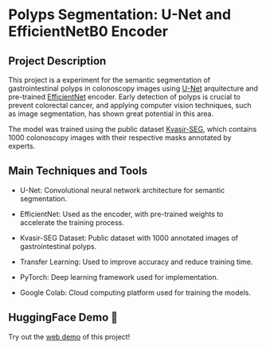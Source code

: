 # Polyps Segmentation: U-Net and EfficientNetB0 Encoder

## Project Description
This project is a experiment for the semantic segmentation of gastrointestinal polyps in colonoscopy images using [U-Net](https://arxiv.org/abs/1505.04597) arquitecture and pre-trained [EfficientNet](https://arxiv.org/abs/1905.11946) encoder. Early detection of polyps is crucial to prevent colorectal cancer, and applying computer vision techniques, such as image segmentation, has shown great potential in this area.

The model was trained using the public dataset [Kvasir-SEG](https://arxiv.org/abs/1911.07069), which contains 1000 colonoscopy images with their respective masks annotated by experts.

## Main Techniques and Tools
- U-Net: Convolutional neural network architecture for semantic segmentation.

- EfficientNet: Used as the encoder, with pre-trained weights to accelerate the training process.

- Kvasir-SEG Dataset: Public dataset with 1000 annotated images of gastrointestinal polyps.

- Transfer Learning: Used to improve accuracy and reduce training time.

- PyTorch: Deep learning framework used for implementation.

- Google Colab: Cloud computing platform used for training the models.

## HuggingFace Demo 🤗
Try out the [web demo](https://huggingface.co/spaces/joliveiraas/kvasir_polyp_seg) of this project! 
